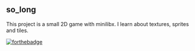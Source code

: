 so_long
---
This project is a small 2D game with minilibx. I learn about textures, sprites and tiles.

[![forthebadge](https://forthebadge.com/images/badges/made-with-c.svg)](https://forthebadge.com)

